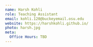 ```yaml
---
name: Harsh Kohli 
role: Teaching Assistant
email: kohli.120@buckeyemail.osu.edu
website: https://harshkohli.github.io/
photo: harsh.jpg
meta:
  Office Hours: TBD 
---
```


<!-- [Schedule an appointment](#){: .btn .btn-outline } -->
